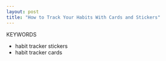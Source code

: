 ```yaml
---
layout: post
title: "How to Track Your Habits With Cards and Stickers"
---
```


KEYWORDS

- habit tracker stickers
- habit tracker cards

